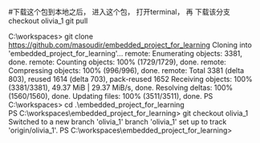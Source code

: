 #下载这个包到本地之后， 进入这个包， 打开terminal， 再 下载该分支
checkout olivia_1
git pull

C:\workspaces> git clone https://github.com/masoudir/embedded_project_for_learning
Cloning into 'embedded_project_for_learning'...
remote: Enumerating objects: 3381, done.
remote: Counting objects: 100% (1729/1729), done.
remote: Compressing objects: 100% (996/996), done.
remote: Total 3381 (delta 803), reused 1614 (delta 703), pack-reused 1652
Receiving objects: 100% (3381/3381), 49.37 MiB | 29.37 MiB/s, done.
Resolving deltas: 100% (1560/1560), done.
Updating files: 100% (3511/3511), done.
PS C:\workspaces> cd .\embedded_project_for_learning\
PS C:\workspaces\embedded_project_for_learning> git checkout olivia_1
Switched to a new branch 'olivia_1'
branch 'olivia_1' set up to track 'origin/olivia_1'.
PS C:\workspaces\embedded_project_for_learning>

